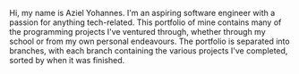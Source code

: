 Hi, my name is Aziel Yohannes. I'm an aspiring software engineer with a passion for anything tech-related.
This portfolio of mine contains many of the programming projects I've ventured through, whether through my school or from my own personal endeavours.
The portfolio is separated into branches, with each branch containing the various projects I've completed, sorted by when it was finished.
